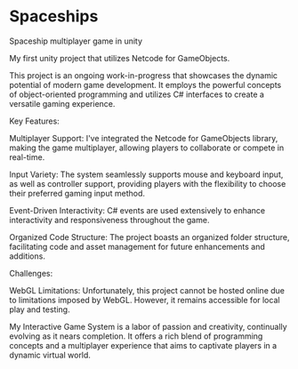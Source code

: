 # Spaceships
Spaceship multiplayer game in unity

My first unity project that utilizes Netcode for GameObjects.

This project is an ongoing work-in-progress that showcases the dynamic potential of modern game development. It employs the powerful concepts of object-oriented programming and utilizes C# interfaces to create a versatile gaming experience.

Key Features:

  Multiplayer Support: I've integrated the Netcode for GameObjects library, making the game multiplayer, allowing players to collaborate or compete in real-time.

  Input Variety: The system seamlessly supports mouse and keyboard input, as well as controller support, providing players with the flexibility to choose their preferred gaming input method.

  Event-Driven Interactivity: C# events are used extensively to enhance interactivity and responsiveness throughout the game.

  Organized Code Structure: The project boasts an organized folder structure, facilitating code and asset management for future enhancements and additions.

Challenges:

  WebGL Limitations: Unfortunately, this project cannot be hosted online due to limitations imposed by WebGL. However, it remains accessible for local play and testing.

My Interactive Game System is a labor of passion and creativity, continually evolving as it nears completion. It offers a rich blend of programming concepts and a multiplayer experience that aims to captivate players in a dynamic virtual world.
